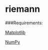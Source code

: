 riemann
=======

###Requirements:

[Matplotlib](http://matplotlib.org/)

[NumPy](http://www.numpy.org/)
